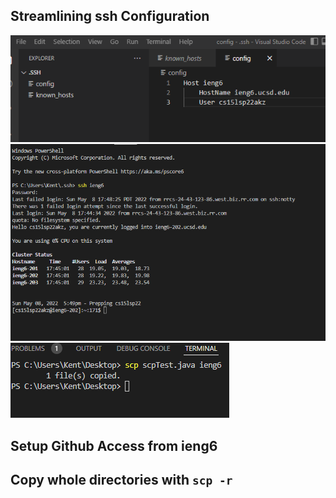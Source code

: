## Streamlining ssh Configuration
![sshconfig](sshConfig.png)
![sshlogin](sshLogin.png)
![scpTest](scpTest.png)

## Setup Github Access from ieng6

## Copy whole directories with `scp -r`
